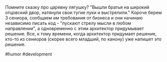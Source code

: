 Помните сказку про царевну лягушку? "Вышли братья на широкий отцовский двор, натянули свои тугие луки и выстрелили." Короче берем 3 сениора, сообщаем им требования от бизнеса и они начинаю независимо писать код - "пускают стрелу мысли в любом направлении", а одновременно с этим архитектор придумывает решение. Все, к тому времени, когда архитектор придумает решение, кто-то из сениоров (скорее всего младший, по канону) уже напишет это решение.

#humor #development